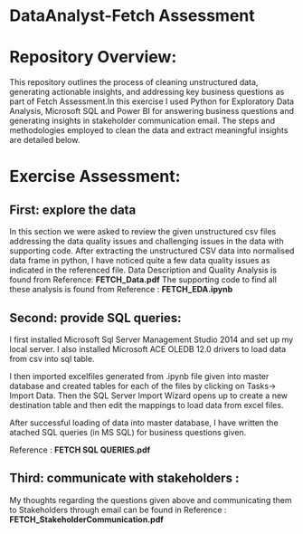 # DataAnalyst-Fetch Assessment

# Repository Overview:
This repository outlines the process of cleaning unstructured data, generating actionable insights, and addressing key business questions as part of Fetch Assessment.In this exercise I used Python for Exploratory Data Analysis, Microsoft SQL and Power BI for answering business questions and generating insights in stakeholder communication email. 
The steps and methodologies employed to clean the data and extract meaningful insights are detailed below.

# Exercise Assessment:
## First: explore the data
In this section we were asked to review the given unstructured csv files addressing the data quality issues and challenging issues in the data with supporting code.
After extracting the unstructured CSV data into normalised data frame in python, I have noticed quite a few data quality issues as indicated in the referenced file.
Data Description and Quality Analysis is found from Reference: **FETCH_Data.pdf**
The supporting code to find all these analysis is found from Reference : **FETCH_EDA.ipynb**

## Second: provide SQL queries:
I first installed Microsoft Sql Server Management Studio 2014 and set up my local server. I also installed Microsoft ACE OLEDB 12.0 drivers to load data from csv into sql table.

I then imported excelfiles generated from .ipynb file given into master database and created tables for each of the files by clicking on Tasks-> Import Data. Then the SQL Server Import Wizard opens up to create a new destination table and then edit the mappings to load data from excel files.

After successful loading of data into master database, I have written the atached SQL queries (in MS SQL) for business questions given.

Reference : **FETCH SQL QUERIES.pdf**

## Third: communicate with stakeholders :
My thoughts regarding the questions given above and communicating them to Stakeholders through email can be found in Reference : **FETCH_StakeholderCommunication.pdf**
